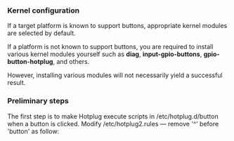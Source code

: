 
### Kernel configuration

If a target platform is known to support buttons, appropriate kernel modules are selected by default.

If a platform is not known to support buttons, you are required to install various kernel modules yourself such as **diag**, **input-gpio-buttons**, **gpio-button-hotplug**, and others.

However, installing various modules will not necessarily yield a successful result.

### Preliminary steps

The first step is to make Hotplug execute scripts in /etc/hotplug.d/button when a button is clicked. Modify /etc/hotplug2.rules — remove '^' before 'button' as follow: 



